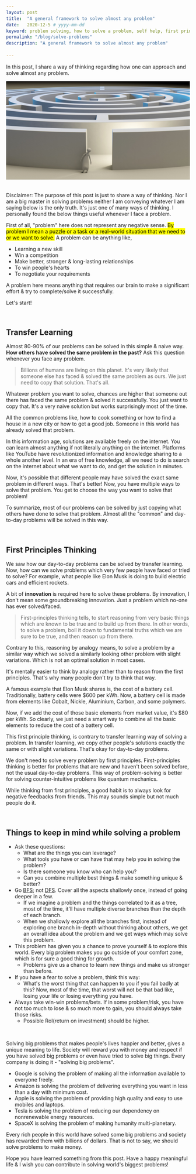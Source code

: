 ```yaml
---
layout: post
title:  "A general framework to solve almost any problem"
date:   2020-12-5 # yyyy-mm-dd
keyword: problem solving, how to solve a problem, self help, first principles thinking, transfer learning    
permalink: "/blog/solve-problems"
description: "A general framework to solve almost any problem"

---
```


In this post, I share a way of thinking regarding how one can approach and solve almost any problem.

<center><img src="../assets/solve-problems.jpg"/></center> 

<br/>

Disclaimer: The purpose of this post is just to share a way of thinking. Nor I am a big master in solving problems neither I am conveying whatever I am saying below is the only truth. It's just one of many ways of thinking. 
I personally found the below things useful whenever I face a problem.

First of all, "problem" here does not represent any negative sense. <mark>By problem I mean a puzzle or a task or a real-world situation that we need to or we want to solve.</mark>
A problem can be anything like, 
- Learning a new skill
- Win a competition
- Make better, stronger & long-lasting relationships
- To win people's hearts
- To negotiate your requirements

A problem here means anything that requires our brain to make a significant effort & try to complete/solve it successfully.

Let's start!

<br/>

## Transfer Learning

Almost 80-90% of our problems can be solved in this simple & naive way. <b>How others have solved the same problem in the past?</b> Ask this question whenever you face any problem. 

> Billions of humans are living on this planet. It's very likely that someone else has faced & solved the same problem as ours. We just need to copy that solution. That's all.

Whatever problem you want to solve, chances are higher that someone out there has faced the same problem & solved it successfully. You just want to copy that. 
It's a very naive solution but works surprisingly most of the time.

All the common problems like, how to cook something or how to find a house in a new city or how to get a good job. Someone in this world has already solved that problem.

In this information age, solutions are available freely on the internet. You can learn almost anything if not literally anything on the internet. Platforms like YouTube have revolutionized information and knowledge sharing to a whole another level.
In an era of free knowledge, all we need to do is search on the internet about what we want to do, and get the solution in minutes.

Now, it's possible that different people may have solved the exact same problem in different ways. That's better! Now, you have multiple ways to solve that problem. You get to choose the way you want to solve that problem!

To summarize, most of our problems can be solved by just copying what others have done to solve that problem. 
Almost all the "common" and day-to-day problems will be solved in this way. 

<br/>
    
## First Principles Thinking

We saw how our day-to-day problems can be solved by transfer learning. Now, how can we solve problems which very few people have faced or tried to solve? For example, what people like Elon Musk is doing to build electric cars and efficient rockets.

A bit of <b>innovation</b> is required here to solve these problems. By innovation, I don't mean some groundbreaking innovation. Just a problem which no-one has ever solved/faced.

> First-principles thinking tells, to start reasoning from very basic things which are known to be true and to build up from there.
In other words, to solve a problem, boil it down to fundamental truths which we are sure to be true, and then reason up from there. 

Contrary to this, reasoning by analogy means, to solve a problem by a similar way which we solved a similarly looking other problem with slight variations. Which is not an optimal solution in most cases.

It's mentally easier to think by analogy rather than to reason from the first principles. That's why many people don't try to think that way.  

A famous example that Elon Musk shares is, the cost of a battery cell. Traditionally, battery cells were $600 per kWh. Now, a battery cell is made from elements like Cobalt, Nickle, Aluminium, Carbon, and some polymers. 

Now, if we add the cost of those basic elements from market value, it's $80 per kWh. So clearly, we just need a smart way to combine all the basic elements to reduce the cost of a battery cell.

This first principle thinking, is contrary to transfer learning way of solving a problem. In transfer learning, we copy other people's solutions exactly the same or with slight variations. That's okay for day-to-day problems.

We don't need to solve every problem by first principles. First-principles thinking is better for problems that are new and haven't been solved before, not the usual day-to-day problems. This way of problem-solving is better for solving counter-intuitive problems like quantum mechanics.

While thinking from first principles, a good habit is to always look for negative feedbacks from friends. This may sounds simple but not much people do it.

<br/>

## Things to keep in mind while solving a problem

- Ask these questions:
    - What are the things you can leverage? 
    - What tools you have or can have that may help you in solving the problem?
    - Is there someone you know who can help you?
    - Can you combine multiple best things & make something unique & better?
- Go [BFS](https://en.wikipedia.org/wiki/Breadth-first_search); not [DFS](https://en.wikipedia.org/wiki/Depth-first_search). Cover all the aspects shallowly once, instead of going deeper in a few.
    - If we imagine a problem and the things correlated to it as a tree, most of the time, it'll have multiple diverse branches than the depth of each branch.
    - When we shallowly explore all the branches first, instead of exploring one branch in-depth without thinking about others, we get an overall idea about the problem and we get ways which may solve this problem.
- This problem has given you a chance to prove yourself & to explore this world. Every big problem makes you go outside of your comfort zone, which is for sure a good thing for growth.
    - Problems give us a chance to learn new things and make us stronger than before.
- If you have a fear to solve a problem, think this way:
    - What's the worst thing that can happen to you if you fail badly at this? Now, most of the time, that worst will not be that bad like, losing your life or losing everything you have.
- Always take win-win problems/bets. If in some problem/risk, you have not too much to lose & so much more to gain, you should always take those risks.
    - Possible RoI(return on investment) should be higher.
    
<br/>
    
Solving big problems that makes people's lives happier and better, gives a unique meaning to life.
Society will reward you with money and respect if you have solved big problems or even have tried to solve big things. Every company is doing it - "solving big problems". 
- Google is solving the problem of making all the information available to everyone freely.
- Amazon is solving the problem of delivering everything you want in less than a day with minimum cost.
- Apple is solving the problem of providing high quality and easy to use mobiles and laptops.
- Tesla is solving the problem of reducing our dependency on nonrenewable energy resources.  
- SpaceX is solving the problem of making humanity multi-planetary.

Every rich people in this world have solved some big problems and society has rewarded them with billions of dollars. That is not to say, we should solve problems to make money.

Hope you have learned something from this post. Have a happy meaningful life & I wish you can contribute in solving world's biggest problems!

